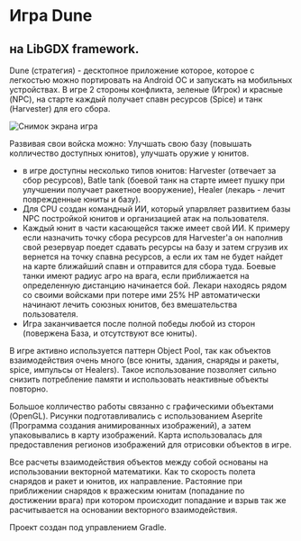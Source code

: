 # Игра Dune 

## на LibGDX framework. 

Dune (стратегия) - десктопное приложение которое, которое с легкостью можно портировать на Android ОС и запускать на мобильных устройствах.
В игре 2 стороны конфликта, зеленые (Игрок) и красные (NPC), на старте каждый получает спавн ресурсов (Spice) и танк (Harvester) для его сбора.

![Снимок экрана игра](https://user-images.githubusercontent.com/89448563/197353464-c57c2ab0-2073-45e1-9515-9ce476c18fcf.png)

Развивая свои войска можно:  Улучшать свою базу (повышать колличество доступных юнитов), улучшать оружие у юнитов. 
- в игре доступны несколько типов юнитов: Harvester (отвечает за сбор ресурсов), Batle tank (боевой танк на старте имеет пушку при улучшении получает ракетное вооружение),
  Healer (лекарь - лечит поврежденные юниты и базу).
- Для CPU создан командный ИИ, который упарвляет развитием базы NPC постройкой юнитов и организацией атак на пользователя.
- Каждый юнит в части касающейся также имеет свой ИИ. К примеру если назначить точку сбора ресурсов для Harvester'a он наполнив свой резервуар поедет сдавать ресурсы на базу 
  и затем сгрузив их вернется на точку спавна ресурсов, а если их там не будет найдет на карте ближайший спавн и отправится для сбора туда. 
  Боевые танки имеют радиус агро на врага, если приближается на определенную дистанцию начинается бой. Лекари находясь рядом со своими войсками при потере ими 25% HP 
  автоматически начинают лечить союзных юнитов, без вмешательства пользователя.
- Игра заканчивается после полной победы любой из сторон (повержена База, и отсутствуют все юниты).

В игре активно используется паттерн Object Pool, так как объектов взаимодействия очень много (все юниты, здания, снаряды и ракеты, spice, импульсы от Healers).
Такое использование позволяет сильно снизить потребление памяти и использовать неактивные объекты повторно.

Большое колличество работы связанно с графическими объектами (OpenGL). Рисунки подготавливались с использованием Aseprite (Программа создания анимированных изображений), 
а затем упаковывались в карту изображений. Карта использовалась для предоставления регионов изображений для отрисовки объектов в игре. 

Все расчеты взаимодействия объектов между собой основаны на использовании векторной математики. Как то скорость полета снарядов и ракет и юнитов, их направление.
Растояние при приближении снарядов к вражеским юнитам (попадание по достижении врага) при котором происходит попадание и взрыв так же расчитывается 
на основании векторного взаимодействия.   

Проект создан под управлением Gradle.
